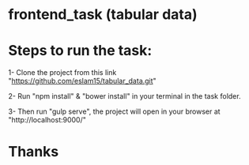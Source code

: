 # frontend_task (tabular data)

# Steps to run the task:

1- Clone the project from this link "https://github.com/eslam15/tabular_data.git"

2- Run "npm install" & "bower install" in your terminal in the task folder.

3- Then run "gulp serve", the project will open in your browser at "http://localhost:9000/"



# Thanks
